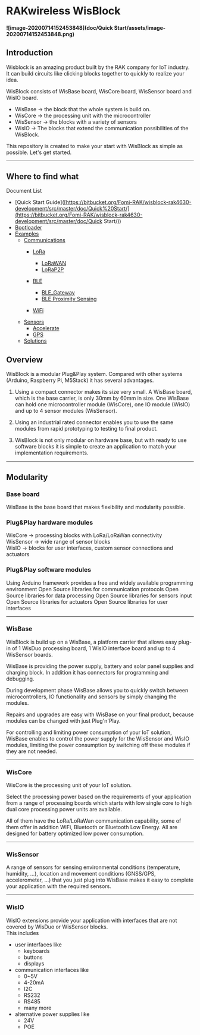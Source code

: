 # RAKwireless WisBlock
#### ![image-20200714152453848](doc/Quick Start/assets/image-20200714152453848.png)
## Introduction
Wisblock is an amazing product built by the RAK company for IoT industry. It can build circuits like clicking blocks together to quickly to realize your idea.

WisBlock consists of WisBase board, WisCore board, WisSensor board and WisIO board.
- WisBase → the block that the whole system is build on.    
- WisCore → the processing unit with the microcontroller    
- WisSensor → the blocks with a variety of sensors    
- WisIO → The blocks that extend the communication possibilities of the WisBlock.

This repository is created to make your start with WisBlock as simple as possible.
Let's get started.

----
## Where to find what

Document List

- [Quick Start Guide]([https://bitbucket.org/Fomi-RAK/wisblock-rak4630-development/src/master/doc/Quick%20Start/](https://bitbucket.org/Fomi-RAK/wisblock-rak4630-development/src/master/doc/Quick Start/))
- [Bootloader](https://bitbucket.org/Fomi-RAK/wisblock-rak4630-development/src/master/bootloader/)
- [Examples](https://bitbucket.org/Fomi-RAK/wisblock-rak4630-development/src/master/examples/)
    - [Communications](https://bitbucket.org/Fomi-RAK/wisblock-rak4630-development/src/master/examples/communications/)
        - [LoRa](https://bitbucket.org/Fomi-RAK/wisblock-rak4630-development/src/master/examples/communications/LoRa/)
           - [LoRaWAN](https://bitbucket.org/Fomi-RAK/wisblock-rak4630-development/src/master/examples/communications/LoRa/LoRaWAN/)
           - [LoRaP2P](https://bitbucket.org/Fomi-RAK/wisblock-rak4630-development/src/master/examples/communications/LoRa/LoRaP2P/)

        - [BLE](https://bitbucket.org/Fomi-RAK/wisblock-rak4630-development/src/master/examples/communications/BLE/)
            - [BLE_Gateway](https://bitbucket.org/Fomi-RAK/wisblock-rak4630-development/src/master/examples/communications/BLE/ble_gateway/)
            - [BLE Proximity Sensing](https://bitbucket.org/Fomi-RAK/wisblock-rak4630-development/src/master/examples/communications/BLE/ble_proximity_sensing/)
        - [WiFi](https://bitbucket.org/Fomi-RAK/wisblock-rak4630-development/src/master/examples/communications/WiFi/)
    - [Sensors](https://bitbucket.org/Fomi-RAK/wisblock-rak4630-development/src/master/examples/sensors/)
        - [Accelerate](https://bitbucket.org/Fomi-RAK/wisblock-rak4630-development/src/master/examples/sensors/accelerate_lis3dh/)
        - [GPS](https://bitbucket.org/Fomi-RAK/wisblock-rak4630-development/src/master/examples/sensors/gps_ublox7/)
    - [Solutions](https://bitbucket.org/Fomi-RAK/wisblock-rak4630-development/src/master/examples/solutions/)



## Overview
WisBlock is a modular Plug&Play system. Compared with other systems (Arduino, Raspberry Pi, M5Stack) it has several advantages.

1. Using a compact connector makes its size very small. A WisBase board, which is the base carrier, is only 30mm by 60mm in size. One WisBase can hold one microcontroller module (WisCore), one IO module (WisIO) and up to 4 sensor modules (WisSensor).

2. Using an industrial rated connector enables you to use the same modules from rapid prototyping to testing to final product.  

3. WisBlock is not only modular on hardware base, but with ready to use software blocks it is simple to create an application to match your implementation requirements.

----
## Modularity
### Base board
WisBase is the base board that makes flexibility and modularity possible.

### Plug&Play hardware modules 
WisCore → processing blocks with LoRa/LoRaWan connectivity    
WisSensor → wide range of sensor blocks    
WisIO → blocks for user interfaces, custom sensor connections and actuators   

### Plug&Play software modules
Using Arduino framework provides a free and widely available programming environment
Open Source libraries for communication protocols
Open Source libraries for data processing
Open Source libraries for sensors input
Open Source libraries for actuators
Open Source libraries for user interfaces

----
### WisBase
WisBlock is build up on a WisBase, a platform carrier that allows easy plug-in of 1 WisDuo processing board, 1 WisIO interface board and up to 4 WisSensor boards.

WisBase is providing the power supply, battery and solar panel supplies and charging block. In addition it has connectors for programming and debugging. 

During development phase WisBase allows you to quickly switch between microcontrollers, IO functionality and sensors by simply changing the modules.

Repairs and upgrades are easy with WisBase on your final product, because modules can be changed with just Plug'n'Play.

For controlling and limiting power consumption of your IoT solution, WisBase enables to control the power supply for the WisSensor and WisIO modules, limiting the power consumption by switching off these modules if they are not needed.

----
### WisCore
WisCore is the processing unit of your IoT solution.

Select the processing power based on the requirements of your application from a range of processing boards which starts with low single core to high dual core processing power  units are available. 

All of them have the LoRa/LoRaWan communication capability, some of them offer in addition WiFi, Bluetooth or Bluetooth Low Energy. All are designed for battery optimized low power consumption.

----
### WisSensor
A range of sensors for sensing environmental conditions (temperature, humidity, …), location and movement conditions (GNSS/GPS, accelerometer, …) that you just plug into WisBase makes it easy to complete your application with the required sensors.

----
### WisIO
WisIO extensions provide your application with interfaces that are not covered by WisDuo or WisSensor blocks.     
This includes 
- user interfaces like 
  - keyboards
  - buttons
  - displays
- communication interfaces like    
  - 0~5V
  - 4-20mA
  - I2C
  - RS232
  - RS485
  - many more
- alternative power supplies like
  - 24V
  - POE
